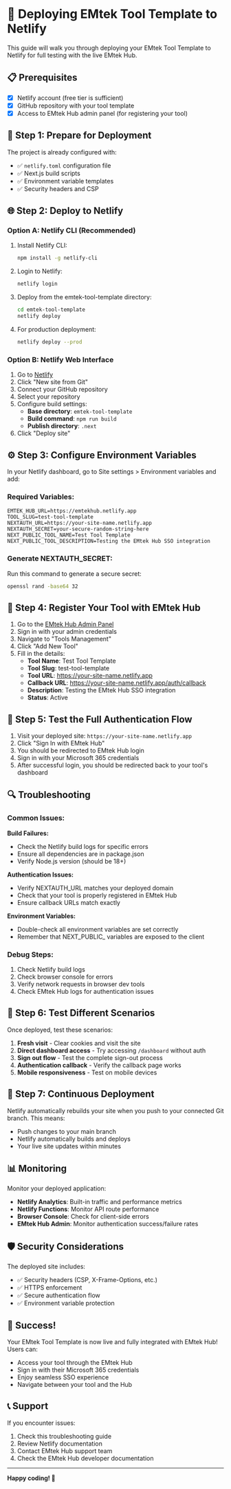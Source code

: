 # 🚀 Deploying EMtek Tool Template to Netlify

This guide will walk you through deploying your EMtek Tool Template to Netlify for full testing with the live EMtek Hub.

## 📋 Prerequisites

- [x] Netlify account (free tier is sufficient)
- [x] GitHub repository with your tool template
- [x] Access to EMtek Hub admin panel (for registering your tool)

## 🔧 Step 1: Prepare for Deployment

The project is already configured with:
- ✅ `netlify.toml` configuration file
- ✅ Next.js build scripts
- ✅ Environment variable templates
- ✅ Security headers and CSP

## 🌐 Step 2: Deploy to Netlify

### Option A: Netlify CLI (Recommended)
1. Install Netlify CLI:
   ```bash
   npm install -g netlify-cli
   ```

2. Login to Netlify:
   ```bash
   netlify login
   ```

3. Deploy from the emtek-tool-template directory:
   ```bash
   cd emtek-tool-template
   netlify deploy
   ```

4. For production deployment:
   ```bash
   netlify deploy --prod
   ```

### Option B: Netlify Web Interface
1. Go to [Netlify](https://app.netlify.com/)
2. Click "New site from Git"
3. Connect your GitHub repository
4. Select your repository
5. Configure build settings:
   - **Base directory**: `emtek-tool-template`
   - **Build command**: `npm run build`
   - **Publish directory**: `.next`
6. Click "Deploy site"

## ⚙️ Step 3: Configure Environment Variables

In your Netlify dashboard, go to Site settings > Environment variables and add:

### Required Variables:
```
EMTEK_HUB_URL=https://emtekhub.netlify.app
TOOL_SLUG=test-tool-template
NEXTAUTH_URL=https://your-site-name.netlify.app
NEXTAUTH_SECRET=your-secure-random-string-here
NEXT_PUBLIC_TOOL_NAME=Test Tool Template
NEXT_PUBLIC_TOOL_DESCRIPTION=Testing the EMtek Hub SSO integration
```

### Generate NEXTAUTH_SECRET:
Run this command to generate a secure secret:
```bash
openssl rand -base64 32
```

## 🔗 Step 4: Register Your Tool with EMtek Hub

1. Go to the [EMtek Hub Admin Panel](https://emtekhub.netlify.app/admin)
2. Sign in with your admin credentials
3. Navigate to "Tools Management"
4. Click "Add New Tool"
5. Fill in the details:
   - **Tool Name**: Test Tool Template
   - **Tool Slug**: test-tool-template
   - **Tool URL**: https://your-site-name.netlify.app
   - **Callback URL**: https://your-site-name.netlify.app/auth/callback
   - **Description**: Testing the EMtek Hub SSO integration
   - **Status**: Active

## 🧪 Step 5: Test the Full Authentication Flow

1. Visit your deployed site: `https://your-site-name.netlify.app`
2. Click "Sign In with EMtek Hub"
3. You should be redirected to EMtek Hub login
4. Sign in with your Microsoft 365 credentials
5. After successful login, you should be redirected back to your tool's dashboard

## 🔍 Troubleshooting

### Common Issues:

**Build Failures:**
- Check the Netlify build logs for specific errors
- Ensure all dependencies are in package.json
- Verify Node.js version (should be 18+)

**Authentication Issues:**
- Verify NEXTAUTH_URL matches your deployed domain
- Check that your tool is properly registered in EMtek Hub
- Ensure callback URLs match exactly

**Environment Variables:**
- Double-check all environment variables are set correctly
- Remember that NEXT_PUBLIC_ variables are exposed to the client

### Debug Steps:
1. Check Netlify build logs
2. Check browser console for errors
3. Verify network requests in browser dev tools
4. Check EMtek Hub logs for authentication issues

## 📱 Step 6: Test Different Scenarios

Once deployed, test these scenarios:

1. **Fresh visit** - Clear cookies and visit the site
2. **Direct dashboard access** - Try accessing `/dashboard` without auth
3. **Sign out flow** - Test the complete sign-out process
4. **Authentication callback** - Verify the callback page works
5. **Mobile responsiveness** - Test on mobile devices

## 🔄 Step 7: Continuous Deployment

Netlify automatically rebuilds your site when you push to your connected Git branch. This means:
- Push changes to your main branch
- Netlify automatically builds and deploys
- Your live site updates within minutes

## 📊 Monitoring

Monitor your deployed application:
- **Netlify Analytics**: Built-in traffic and performance metrics
- **Netlify Functions**: Monitor API route performance
- **Browser Console**: Check for client-side errors
- **EMtek Hub Admin**: Monitor authentication success/failure rates

## 🛡️ Security Considerations

The deployed site includes:
- ✅ Security headers (CSP, X-Frame-Options, etc.)
- ✅ HTTPS enforcement
- ✅ Secure authentication flow
- ✅ Environment variable protection

## 🎉 Success!

Your EMtek Tool Template is now live and fully integrated with EMtek Hub! Users can:
- Access your tool through the EMtek Hub
- Sign in with their Microsoft 365 credentials
- Enjoy seamless SSO experience
- Navigate between your tool and the Hub

## 📞 Support

If you encounter issues:
1. Check this troubleshooting guide
2. Review Netlify documentation
3. Contact EMtek Hub support team
4. Check the EMtek Hub developer documentation

---

**Happy coding! 🚀**
